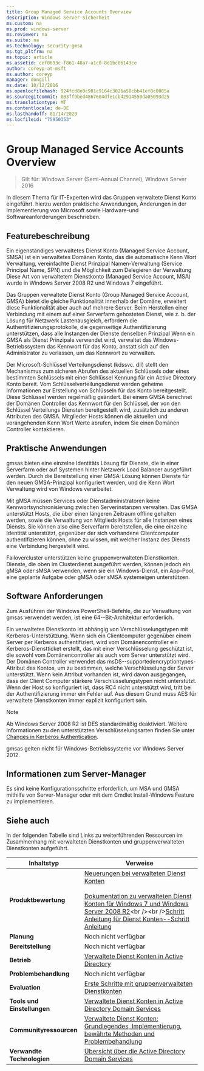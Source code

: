 ```yaml
---
title: Group Managed Service Accounts Overview
description: Windows Server-Sicherheit
ms.custom: na
ms.prod: windows-server
ms.reviewer: na
ms.suite: na
ms.technology: security-gmsa
ms.tgt_pltfrm: na
ms.topic: article
ms.assetid: cef0693c-f861-48a7-a1c0-8d1bc06143ce
author: coreyp-at-msft
ms.author: coreyp
manager: dongill
ms.date: 10/12/2016
ms.openlocfilehash: 924fcd8e0c981c9164c3026a58cbb41ef8c0085a
ms.sourcegitcommit: 083ff9bed4867604dfe1cb42914550da05093d25
ms.translationtype: MT
ms.contentlocale: de-DE
ms.lasthandoff: 01/14/2020
ms.locfileid: "75950353"
---
```

# <a name="group-managed-service-accounts-overview"></a>Group Managed Service Accounts Overview

>Gilt für: Windows Server (Semi-Annual Channel), Windows Server 2016

In diesem Thema für IT-Experten wird das Gruppen verwaltete Dienst Konto eingeführt. hierzu werden praktische Anwendungen, Änderungen in der Implementierung von Microsoft sowie Hardware-und Softwareanforderungen beschrieben.


## <a name="BKMK_OVER"></a>Featurebeschreibung
Ein eigenständiges verwaltetes Dienst Konto (Managed Service Account, SMSA) ist ein verwaltetes Domänen Konto, das die automatische Kenn Wort Verwaltung, vereinfachte Dienst Prinzipal Namen-Verwaltung (Service Principal Name, SPN) und die Möglichkeit zum Delegieren der Verwaltung Diese Art von verwaltetem Dienstkonto (Managed Service Account, MSA) wurde in Windows Server 2008 R2 und Windows 7 eingeführt.

Das Gruppen verwaltete Dienst Konto (Group Managed Service Account, GMSA) bietet die gleiche Funktionalität innerhalb der Domäne, erweitert diese Funktionalität aber auch auf mehrere Server. Beim Herstellen einer Verbindung mit einem auf einer Serverfarm gehosteten Dienst, wie z. b. der Lösung für Netzwerk Lastenausgleich, erfordern die Authentifizierungsprotokolle, die gegenseitige Authentifizierung unterstützen, dass alle Instanzen der Dienste denselben Prinzipal Wenn ein GMSA als Dienst Prinzipale verwendet wird, verwaltet das Windows-Betriebssystem das Kennwort für das Konto, anstatt sich auf den Administrator zu verlassen, um das Kennwort zu verwalten.

Der Microsoft-Schlüssel Verteilungsdienst \(kdssvc. dll\) stellt den Mechanismus zum sicheren Abrufen des aktuellen Schlüssels oder eines bestimmten Schlüssels mit einer Schlüssel Kennung für ein Active Directory Konto bereit. Vom Schlüsselverteilungsdienst werden geheime Informationen zur Erstellung von Schlüsseln für das Konto bereitgestellt. Diese Schlüssel werden regelmäßig geändert. Bei einem GMSA berechnet der Domänen Controller das Kennwort für den Schlüssel, der von den Schlüssel Verteilungs Diensten bereitgestellt wird, zusätzlich zu anderen Attributen des GMSA.  Mitglieder Hosts können die aktuellen und vorangehenden Kenn Wort Werte abrufen, indem Sie einen Domänen Controller kontaktieren.

## <a name="BKMK_APP"></a>Praktische Anwendungen
gmsas bieten eine einzelne Identitäts Lösung für Dienste, die in einer Serverfarm oder auf Systemen hinter Netzwerk Load Balancer ausgeführt werden. Durch die Bereitstellung einer GMSA-Lösung können Dienste für den neuen GMSA-Prinzipal konfiguriert werden, und die Kenn Wort Verwaltung wird von Windows verarbeitet.

Mit gMSA müssen Services oder Dienstadministratoren keine Kennwortsynchronisierung zwischen Serverinstanzen verwalten. Das GMSA unterstützt Hosts, die über einen längeren Zeitraum offline gehalten werden, sowie die Verwaltung von Mitglieds Hosts für alle Instanzen eines Diensts. Sie können also eine Serverfarm bereitstellen, die eine einzelne Identität unterstützt, gegenüber der sich vorhandene Clientcomputer authentifizieren können, ohne zu wissen, mit welcher Instanz des Diensts eine Verbindung hergestellt wird.

Failovercluster unterstützen keine gruppenverwalteten Dienstkonten. Dienste, die oben im Clusterdienst ausgeführt werden, können jedoch ein gMSA oder sMSA verwenden, wenn sie ein Windows-Dienst, ein App-Pool, eine geplante Aufgabe oder gMSA oder sMSA systemeigen unterstützen.

## <a name="BKMK_SOFT"></a>Software Anforderungen

Zum Ausführen der Windows PowerShell-Befehle, die zur Verwaltung von gmsas verwendet werden, ist eine 64-\-Bit-Architektur erforderlich.

Ein verwaltetes Dienstkonto ist abhängig von Verschlüsselungstypen mit Kerberos-Unterstützung. Wenn sich ein Clientcomputer gegenüber einem Server per Kerberos authentifiziert, wird vom Domänencontroller ein Kerberos-Dienstticket erstellt, das mit einer Verschlüsselung geschützt ist, die sowohl vom Domänencontroller als auch vom Server unterstützt wird. Der Domänen Controller verwendet das msDS-\-supportedencryptiontypes-Attribut des Kontos, um zu bestimmen, welche Verschlüsselung der Server unterstützt. Wenn kein Attribut vorhanden ist, wird davon ausgegangen, dass der Client Computer stärkere Verschlüsselungstypen nicht unterstützt. Wenn der Host so konfiguriert ist, dass RC4 nicht unterstützt wird, tritt bei der Authentifizierung immer ein Fehler auf. Aus diesem Grund muss AES für verwaltete Dienstkonten immer explizit konfiguriert sein.

> [!NOTE]
> Ab Windows Server 2008 R2 ist DES standardmäßig deaktiviert. Weitere Informationen zu den unterstützten Verschlüsselungsarten finden Sie unter [Changes in Kerberos Authentication](https://technet.microsoft.com/library/dd560670(WS.10).aspx).

gmsas gelten nicht für Windows-Betriebssysteme vor Windows Server 2012.

## <a name="server-manager-information"></a>Informationen zum Server-Manager
Es sind keine Konfigurationsschritte erforderlich, um MSA und GMSA mithilfe von Server-Manager oder mit dem Cmdlet Install\-Windows Feature zu implementieren.

## <a name="BKMK_LINKS"></a>Siehe auch
In der folgenden Tabelle sind Links zu weiterführenden Ressourcen im Zusammenhang mit verwalteten Dienstkonten und gruppenverwalteten Dienstkonten aufgeführt.

|Inhaltstyp|Verweise|
|--------|-------|
|**Produktbewertung**|[Neuerungen bei verwalteten Dienst Konten](what-s-new-for-managed-service-accounts.md)<br /><br />[Dokumentation zu verwalteten Dienst Konten für Windows 7 und Windows Server 2008 R2](https://technet.microsoft.com/library/ff641731(v=ws.10).aspx)<br /><br />[Schritt Anleitung für Dienst Konten\-\-Schritt Anleitung](https://technet.microsoft.com/library/dd548356(v=ws.10).aspx)|
|**Planung**|Noch nicht verfügbar|
|**Bereitstellung**|Noch nicht verfügbar|
|**Betrieb**|[Verwaltete Dienst Konten in Active Directory](https://technet.microsoft.com/library/dd378925(v=ws.10).aspx)|
|**Problembehandlung**|Noch nicht verfügbar|
|**Evaluation**|[Erste Schritte mit gruppenverwalteten Dienstkonten](getting-started-with-group-managed-service-accounts.md)|
|**Tools und Einstellungen**|[Verwaltete Dienst Konten in Active Directory Domain Services](https://technet.microsoft.com/library/dd378925(v=WS.10).aspx)|
|**Communityressourcen**|[Verwaltete Dienst Konten: Grundlegendes, Implementierung, bewährte Methoden und Problembehandlung](https://blogs.technet.com/b/askds/archive/2009/09/10/managed-service-accounts-understanding-implementing-best-practices-and-troubleshooting.aspx)|
|**Verwandte Technologien**|[Übersicht über die Active Directory Domain Services](active-directory-domain-services-overview.md)|


